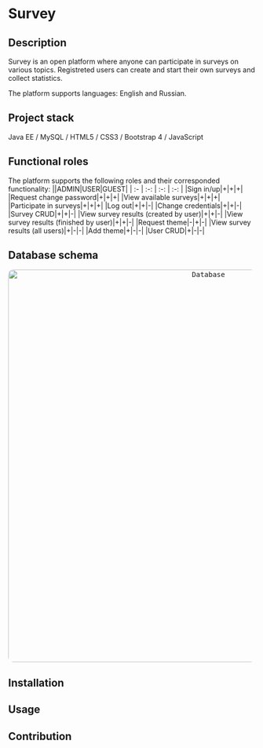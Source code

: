 # Survey

## Description
Survey is an open platform where anyone can participate in surveys on various topics. 
Registreted users can create and start their own surveys and collect statistics.

The platform supports languages: English and Russian.

## Project stack
Java EE / MySQL / HTML5 / CSS3 / Bootstrap 4 / JavaScript

## Functional roles

The platform supports the following roles and their corresponded functionality:
||ADMIN|USER|GUEST|
| :- | :-: | :-: | :-: |
|Sign in/up|+|+|+|
|Request change password|+|+|+|
|View available surveys|+|+|+|
|Participate in surveys|+|+|+|
|Log out|+|+|-|
|Change credentials|+|+|-|
|Survey CRUD|+|+|-|
|View survey results (created by user)|+|+|-|
|View survey results (finished by user)|+|+|-|
|Request theme|-|+|-|
|View survey results (all users)|+|-|-|
|Add theme|+|-|-|
|User CRUD|+|-|-|

## Database schema
</p>
<p align="center">
  <kbd> <img alt="Database" src="https://user-images.githubusercontent.com/64004682/162819120-5c4668a1-b3ab-4937-8ee2-fa45df90c3fa.png" width="800" style="border-radius:10px"\></kbd> 
</p>

## Installation

## Usage

## Contribution
